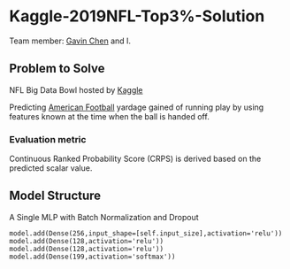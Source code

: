 # Kaggle-2019NFL-Top3%-Solution
Team member: [Gavin Chen](https://github.com/WeijunChen) and I.

## Problem to Solve
NFL Big Data Bowl hosted by [Kaggle](https://www.kaggle.com/c/nfl-big-data-bowl-2020)  

Predicting [American Football](https://en.wikipedia.org/wiki/American_football) yardage gained of running play by using features known at the time when the ball is handed off.

### Evaluation metric
Continuous Ranked Probability Score (CRPS) is derived based on the predicted scalar value.

## Model Structure

A Single MLP with Batch Normalization and Dropout

```
model.add(Dense(256,input_shape=[self.input_size],activation='relu'))
model.add(Dense(128,activation='relu'))
model.add(Dense(128,activation='relu'))
model.add(Dense(199,activation='softmax'))
```
